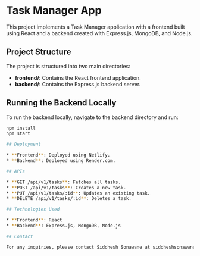 # Task Manager App

This project implements a Task Manager application with a frontend built using React and a backend created with Express.js, MongoDB, and Node.js.

## Project Structure

The project is structured into two main directories:
- **frontend/**: Contains the React frontend application.
- **backend/**: Contains the Express.js backend server.

## Running the Backend Locally

To run the backend locally, navigate to the backend directory and run:

```bash
npm install
npm start

## Deployment

* **Frontend**: Deployed using Netlify.
* **Backend**: Deployed using Render.com.

## APIs

* **GET /api/v1/tasks**: Fetches all tasks.
* **POST /api/v1/tasks**: Creates a new task.
* **PUT /api/v1/tasks/:id**: Updates an existing task.
* **DELETE /api/v1/tasks/:id**: Deletes a task.

## Technologies Used

* **Frontend**: React
* **Backend**: Express.js, MongoDB, Node.js

## Contact

For any inquiries, please contact Siddhesh Sonawane at siddheshsonawane07@gmail.com
